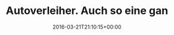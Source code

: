 ---
retweeted: false
source: <a href="https://about.twitter.com/products/tweetdeck" rel="nofollow">TweetDeck</a>
entities:
  user_mentions: []
  urls: []
  symbols: []
  media:
  - expanded_url: https://twitter.com/bascht/status/712023540321492992/photo/1
    indices:
    - '53'
    - '76'
    url: https://t.co/5QXKKjDdV9
    media_url: http://pbs.twimg.com/media/CeGdme5UIAEH4B4.jpg
    id_str: '712023500555296769'
    id: '712023500555296769'
    media_url_https: https://pbs.twimg.com/media/CeGdme5UIAEH4B4.jpg
    sizes:
      small:
        w: '319'
        h: '69'
        resize: fit
      medium:
        w: '319'
        h: '69'
        resize: fit
      thumb:
        w: '69'
        h: '69'
        resize: crop
      large:
        w: '319'
        h: '69'
        resize: fit
    type: photo
    display_url: pic.twitter.com/5QXKKjDdV9
  hashtags: []
display_text_range:
- '0'
- '76'
favorite_count: '0'
id_str: '712023540321492992'
truncated: false
retweet_count: '0'
id: '712023540321492992'
possibly_sensitive: false
created_at: Mon Mar 21 21:10:15 +0000 2016
favorited: false
full_text: |-
  Autoverleiher.
  Auch so eine ganz feine Sorte Mensch.
lang: de
extended_entities:
  media:
  - expanded_url: https://twitter.com/bascht/status/712023540321492992/photo/1
    indices:
    - '53'
    - '76'
    url: https://t.co/5QXKKjDdV9
    media_url: http://pbs.twimg.com/media/CeGdme5UIAEH4B4.jpg
    id_str: '712023500555296769'
    id: '712023500555296769'
    media_url_https: https://pbs.twimg.com/media/CeGdme5UIAEH4B4.jpg
    sizes:
      small:
        w: '319'
        h: '69'
        resize: fit
      medium:
        w: '319'
        h: '69'
        resize: fit
      thumb:
        w: '69'
        h: '69'
        resize: crop
      large:
        w: '319'
        h: '69'
        resize: fit
    type: photo
    display_url: pic.twitter.com/5QXKKjDdV9
tags:
- pesos:twitter
date: '2016-03-21T21:10:15+00:00'
src: https://twitter.com/bascht/status/712023540321492992
original_url: https://twitter.com/bascht/status/712023540321492992
type: twitter_tweet
media_url: https://img.bascht.com/twitter/pbs.twimg.com/media/CeGdme5UIAEH4B4.jpg
text: |-
  Autoverleiher.
  Auch so eine ganz feine Sorte Mensch.
title: |-
  Autoverleiher.
  Auch so eine gan

---